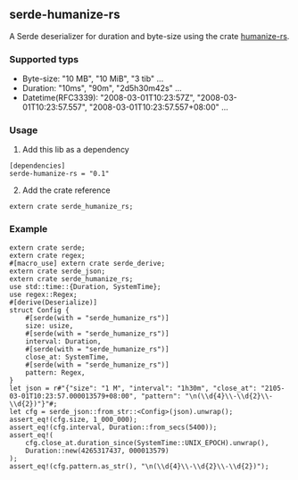 ## serde-humanize-rs
A Serde deserializer for duration and byte-size using the crate [humanize-rs](https://github.com/dtynn/humanize-rs).

### Supported typs
- Byte-size: "10 MB", "10 MiB", "3 tib" ...
- Duration: "10ms", "90m", "2d5h30m42s" ...
- Datetime(RFC3339): "2008-03-01T10:23:57Z", "2008-03-01T10:23:57.557", "2008-03-01T10:23:57.557+08:00" ...

### Usage
1. Add this lib as a dependency
```
[dependencies]
serde-humanize-rs = "0.1"
```

2. Add the crate reference
```
extern crate serde_humanize_rs;
```

### Example
```
extern crate serde;
extern crate regex;
#[macro_use] extern crate serde_derive;
extern crate serde_json;
extern crate serde_humanize_rs;
use std::time::{Duration, SystemTime};
use regex::Regex;
#[derive(Deserialize)]
struct Config {
    #[serde(with = "serde_humanize_rs")]
    size: usize,
    #[serde(with = "serde_humanize_rs")]
    interval: Duration,
    #[serde(with = "serde_humanize_rs")]
    close_at: SystemTime,
    #[serde(with = "serde_humanize_rs")]
    pattern: Regex,
}
let json = r#"{"size": "1 M", "interval": "1h30m", "close_at": "2105-03-01T10:23:57.000013579+08:00", "pattern": "\n(\\d{4}\\-\\d{2}\\-\\d{2})"}"#;
let cfg = serde_json::from_str::<Config>(json).unwrap();
assert_eq!(cfg.size, 1_000_000);
assert_eq!(cfg.interval, Duration::from_secs(5400));
assert_eq!(
    cfg.close_at.duration_since(SystemTime::UNIX_EPOCH).unwrap(),
    Duration::new(4265317437, 000013579)
);
assert_eq!(cfg.pattern.as_str(), "\n(\\d{4}\\-\\d{2}\\-\\d{2})");
```
